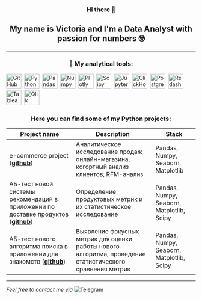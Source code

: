 ### <p align="center"> Hi there :eyes: <p>
## <p align="center"> My name is Victoria and I'm a Data Analyst with passion for numbers :nerd_face: <p>


---

###  <p align="center"> :microscope: My analytical tools: <p>
<div>
  <img src="https://img.shields.io/badge/github-white?logo=github&logoColor=black&style=for-the-badge" title="GitHub" alt="GitHub" height="40"/>&nbsp;
  <img src="https://img.shields.io/badge/python-white?logo=python&style=for-the-badge" title="Python" alt="Python" height="40"/>&nbsp;
  <img src="https://img.shields.io/badge/pandas-white?logo=pandas&logoColor=blue&style=for-the-badge" title="Pandas" alt="Pandas" height="40"/>&nbsp;
  <img src="https://img.shields.io/badge/numpy-white?logo=numpy&logoColor=blue&style=for-the-badge" title="Numpy" alt="Numpy" height="40"/>&nbsp;
  <img src="https://img.shields.io/badge/plotly-white?logo=plotly&logoColor=blue&style=for-the-badge" title="Plotly" alt="Plotly" height="40"/>&nbsp;
  <img src="https://img.shields.io/badge/Scipy-white?logo=Scipy&logoColor=black&style=for-the-badge" title="Scipy" alt="Scipy" height="40"/>&nbsp;
  <img src="https://img.shields.io/badge/Jupyter_notebook-white?logo=Jupyter&style=for-the-badge" title="Jupyter" alt="Jupyter" height="40"/>&nbsp;
  <img src="https://img.shields.io/badge/Clickhouse-white?logo=Clickhouse&style=for-the-badge" title="ClickHouse" alt="ClickHouse" height="40"/>&nbsp;
  <img src="https://img.shields.io/badge/PostgreSQL-white?logo=PostgreSQL&s&style=for-the-badge" title="PostgreSQL" alt="PostgreSQL" height="40"/>&nbsp;
  <img src="https://img.shields.io/badge/redash-white?logo=redash&logoColor=black&style=for-the-badge" title="Redash" alt="Redash" height="40"/>&nbsp;
  <img src="https://img.shields.io/badge/Tableau-white?logo=Tableau&logoColor=blue&style=for-the-badge" title="Tableau" alt="Tableau" height="40"/>&nbsp;
  <img src="https://img.shields.io/badge/Qlik-white?logo=Qlik&logoColor=green&style=for-the-badge" title="Qlik" alt="Qlik" height="40"/>&nbsp;
  
</div>

### <p align="center"> Here you can find some of my Python projects: </p>

|Project name| Description| Stack|
|------------|------------|------|
|e-commerce project (__[github](https://github.com/vik-zh/e-commerce_analysis)__)|Аналитическое исследование продаж онлайн-магазина, когортный анализ клиентов, RFM-анализ|Pandas, Numpy, Seaborn, Matplotlib|
|АБ-тест новой системы рекомендаций в приложении по доставке продуктов (__[github](https://github.com/vik-zh/delivery_rec_system_AB)__)|Определение продуктовых метрик и их статистическое исследование |Pandas, Numpy, Seaborn, Matplotlib, Scipy|
|АБ-тест нового алгоритма поиска в приложении для знакомств (__[github](https://github.com/vik-zh/dating_app_AB)__)|Выявление фокусных метрик для оценки работы нового алгоритма, проведение статистического сравнения метрик |Pandas, Numpy, Seaborn, Matplotlib, Scipy|

<hr>

*Feel free to contact me via* <a href="">[![Telegram](https://img.shields.io/badge/Telegram-27A7E7?style=for-the-badge&logo=telegram)](https://t.me/vctrzh)</a> 
